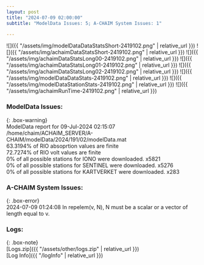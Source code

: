 ```yaml
---
layout: post
title: "2024-07-09 02:00:00"
subtitle: "ModelData Issues: 5; A-CHAIM System Issues: 1"

---
```


![]({{ "/assets/img/modelDataDataStatsShort-2419102.png" | relative_url }})
![]({{ "/assets/img/achaimDataStatsShort-2419102.png" | relative_url }})
![]({{ "/assets/img/achaimDataStatsLong00-2419102.png" | relative_url }})
![]({{ "/assets/img/achaimDataStatsLong01-2419102.png" | relative_url }})
![]({{ "/assets/img/achaimDataStatsLong02-2419102.png" | relative_url }})
![]({{ "/assets/img/modelDataDataStats-2419102.png" | relative_url }})
![]({{ "/assets/img/modelDataStationStats-2419102.png" | relative_url }})
![]({{ "/assets/img/achaimRunTime-2419102.png" | relative_url }})


### ModelData Issues:  
  
{: .box-warning}  
 ModelData report for 09-Jul-2024 02:15:07   
 /home/chaim/ACHAIM_SERVER/A-CHAIM/modelData/2024/191/02/modelData.mat   
 63.3194% of RIO absoprtion values are finite   
 72.7274% of RIO volt values are finite   
 0% of all possible stations for IONO were downloaded. x5821   
 0% of all possible stations for SENTINEL were downloaded. x5276   
 0% of all possible stations for KARTVERKET were downloaded. x283   
  
### A-CHAIM System Issues:  
  
{: .box-error}  
2024-07-09 01:24:08 In repelem(v, N), N must be a scalar or a vector of length equal to v.  

### Logs:  
  
{: .box-note}  
[Logs.zip]({{ "/assets/other/logs.zip" | relative_url }})  
[Log Info]({{ "/logInfo" | relative_url }})  
